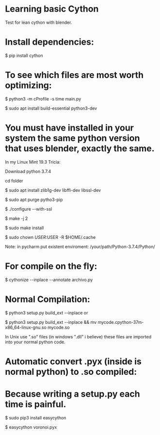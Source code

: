 # Learning basic Cython
Test for lean cython with blender.

# Install dependencies:
$ pip install cython

# To see which files are most worth optimizing:
$ python3 -m cProfile -s time main.py

$ sudo apt install build-essential python3-dev 

# You must have installed in your system the same python version that uses blender, exactly the same.  
In my Linux Mint 19.3 Tricia:

Download python 3.7.4

cd folder

$ sudo apt install zlib1g-dev libffi-dev libssl-dev

$ sudo apt purge pytho3-pip

$ ./configure --with-ssl

$ make -j 2

$ sudo make install

$ sudo chown $USER:$USER -R $HOME/.cache


Note: in pycharm put existent enviroment: /your/path/Python-3.7.4/Python/

# For compile on the fly:
$ cythonize --inplace --annotate archivo.py

# Normal Compilation:
$ python3 setup.py build_ext --inplace or

$ python3 setup.py build_ext --inplace && mv mycode.cpython-37m-x86_64-linux-gnu.so mycode.so

In Unix use ".so" files (in windows ".dll" i believe) these files are imported into your normal python code. 

# Automatic convert .pyx (inside is normal python) to .so compiled:
# Because writing a setup.py each time is painful.
$ sudo pip3 install easycython

$ easycython voronoi.pyx
